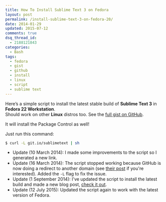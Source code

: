 ```yaml
---
title: How To Install Sublime Text 3 on Fedora
layout: post
permalink: /install-sublime-text-3-on-fedora-20/
date: 2014-01-29
updated: 2015-07-12
comments: true
dsq_thread_id:
  - 2188121843
categories:
  - Bash
tags:
  - fedora
  - gist
  - github
  - install
  - linux
  - script
  - sublime text
---
```


<p>
  Here&#8217;s a simple script to install the latest stable build of <strong>Sublime Text 3</strong> in <strong>Fedora 22 Workstation</strong>.<br /> Should work on other <strong>Linux</strong> distros too. See the <a href="https://gist.github.com/simonewebdesign/8507139" title="Install Sublime Text 3 on Fedora 20" target="_blank" rel="external nofollow noreferrer">full gist on GitHub</a>.
</p>

<p>It will install the Package Control as well!</p>

<p>
  Just run this command:
</p>

``` bash
$ curl -L git.io/sublimetext | sh
```

- Update (10 March 2014): I made some improvements to the script so I generated a new link.
- Update (16 March 2014): The script stopped working because GitHub is now doing a redirect to another domain (see [their post](https://developer.github.com/changes/2014-04-25-user-content-security/) if you're interested). Added the `-L` flag to fix the issue.
- Update (1 September 2014): I've updated the script to install the latest build and made a new blog post, [check it out](/install-sublime-text-3-on-linux/).
- Update (12 July 2015): Updated the script again to work with the latest version of Fedora.
